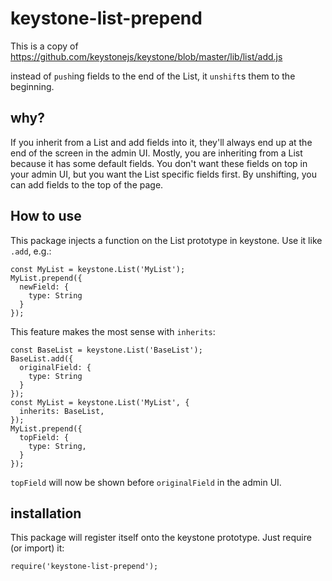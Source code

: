 # keystone-list-prepend

This is a copy of https://github.com/keystonejs/keystone/blob/master/lib/list/add.js

instead of `push`ing fields to the end of the List, it `unshift`s them to the beginning.


## why?
If you inherit from a List and add fields into it, they'll always end up at the end of the screen in the admin UI.
Mostly, you are inheriting from a List because it has some default fields. You don't want these fields on top in your admin UI, but you want the List specific fields first. By unshifting, you can add fields to the top of the page.

## How to use

This package injects a function on the List prototype in keystone. Use it like `.add`, e.g.:
```
const MyList = keystone.List('MyList');
MyList.prepend({
  newField: {
    type: String
  }
});
```
This feature makes the most sense with `inherits`:
```
const BaseList = keystone.List('BaseList');
BaseList.add({
  originalField: {
    type: String
  }
});
const MyList = keystone.List('MyList', {
  inherits: BaseList,
});
MyList.prepend({
  topField: {
    type: String,
  }
});
```

`topField` will now be shown before `originalField` in the admin UI.

## installation

This package will register itself onto the keystone prototype. Just require (or import) it:
```
require('keystone-list-prepend');
```
